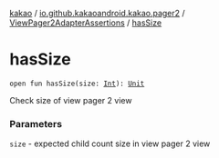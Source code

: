 [kakao](../../index.md) / [io.github.kakaoandroid.kakao.pager2](../index.md) / [ViewPager2AdapterAssertions](index.md) / [hasSize](./has-size.md)

# hasSize

`open fun hasSize(size: `[`Int`](https://kotlinlang.org/api/latest/jvm/stdlib/kotlin/-int/index.html)`): `[`Unit`](https://kotlinlang.org/api/latest/jvm/stdlib/kotlin/-unit/index.html)

Check size of view pager 2 view

### Parameters

`size` - expected child count size in view pager 2 view